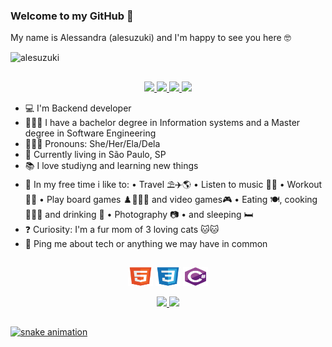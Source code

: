 ### Welcome to my GitHub 🖖
My name is Alessandra (alesuzuki) and I'm happy to see you here 🤓

<p align="left"> <img src="https://komarev.com/ghpvc/?username=alesuzuki&label=Profile%20views&color=0e75b6&style=flat" alt="alesuzuki" /> </p>

##

<div align="center">
  <a href="https://www.linkedin.com/in/alesuzuki/" target="_blank">
    <img src="https://img.shields.io/badge/-LinkedIn-%230077B5?style=for-the-badge&logo=linkedin&logoColor=white" target="_blank">
  </a>

  <a href="https://www.instagram.com/alesuzukis2/" target="_blank">
    <img src="https://img.shields.io/badge/-Instagram-%23E4405F?style=for-the-badge&logo=instagram&logoColor=white" target="_blank">
  </a>

  <a href="https://www.twitch.tv/alesuzukidev" target="_blank">
    <img src="https://img.shields.io/badge/Twitch-9146FF?style=for-the-badge&logo=twitch&logoColor=white" target="_blank">
  </a>
  <a href = "mailto:alesuzuki@gmail.com"><img src="https://img.shields.io/badge/-Gmail-%23333?style=for-the-badge&logo=gmail&logoColor=white" target="_blank">
  </a>


  
</div>

- 💻 I'm Backend developer
- 👩🏻‍🎓 I have a bachelor degree in Information systems and a Master degree in Software Engineering
- 👩🏻‍💼 Pronouns: She/Her/Ela/Dela
- 📌 Currently living in São Paulo, SP
- 📚 I love studiyng and learning new things
- 🤩 In my free time i like to:
• Travel ⛱️✈️🌎
• Listen to music 🎵🎶
• Workout 🏋🏻
• Play board games ♟️🎲🧙‍♂️ and video games🎮
• Eating 🍽️, cooking 👩🏻‍🍳 and drinking 🍻
• Photography 📷
• and sleeping 🛏️
- ❓ Curiosity: I'm a fur mom of 3 loving cats 🐱🐱
- 💬 Ping me about tech or anything we may have in common

##
<div  align="center"> 
  <img align="center" alt="HTML" height="30" width="40" src="https://raw.githubusercontent.com/devicons/devicon/master/icons/html5/html5-original.svg">
  <img align="center" alt="CSS" height="30" width="40" src="https://raw.githubusercontent.com/devicons/devicon/master/icons/css3/css3-original.svg">
  <img align="center" alt="Csharp" height="30" width="40" src="https://raw.githubusercontent.com/devicons/devicon/master/icons/csharp/csharp-original.svg">
</div>

<BR>

<div align="center">
  <a href="https://github.com/alesuzuki">
  <img height="160em" src="https://github-readme-stats.vercel.app/api?username=alesuzuki&show_icons=true&theme=dracula&include_all_commits=true&count_private=true"/>
  <img height="160em" src="https://github-readme-stats.vercel.app/api/top-langs/?username=alesuzuki&layout=compact&langs_count=7&theme=dracula"/>
</div>

##

![snake animation](https://github.com/alesuzuki/alesuzuki/blob/output/github-contribution-grid-snake.svg)

##



